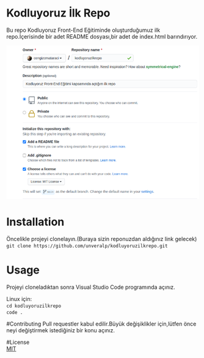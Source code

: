 # Kodluyoruz İlk Repo
Bu repo Kodluyoruz Front-End Eğitiminde oluşturduğumuz ilk repo.İçerisinde bir adet README dosyası,bir adet de index.html barındırıyor.

![random](https://github.com/Kodluyoruz/taskforce/blob/main/git/odev1/figures/github.png)

# Installation
Öncelikle projeyi clonelayın.(Buraya sizin reponuzdan aldığınız link gelecek)\
`git clone https://github.com/unveralp/kodluyoruzilkrepo.git`



# Usage
Projeyi cloneladıktan sonra Visual Studio Code programında açınız.

Linux için:\
`cd kodluyoruzilkrepo`\
`code .`

#Contributing
Pull requestler kabul edilir.Büyük değişiklikler için,lütfen önce neyi değiştirmek istediğiniz bir konu açınız.

#License\
[MIT](https://opensource.org/licenses/MIT)
